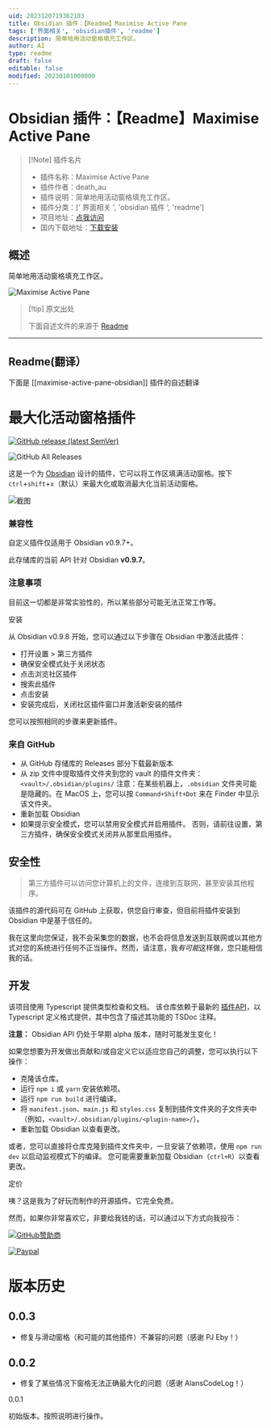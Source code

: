 ```yaml
---
uid: 2023120719362103
title: Obsidian 插件：【Readme】Maximise Active Pane
tags: ['界面相关', 'obsidian插件', 'readme']
description: 简单地用活动窗格填充工作区。
author: AI
type: readme
draft: false
editable: false
modified: 20230101000000
---
```


# Obsidian 插件：【Readme】Maximise Active Pane

> [!Note] 插件名片
> - 插件名称：Maximise Active Pane
> - 插件作者：death_au
> - 插件说明：简单地用活动窗格填充工作区。
> - 插件分类：[' 界面相关 ', 'obsidian 插件 ', 'readme']
> - 项目地址：[点我访问](https://github.com/deathau/maximise-active-pane-obsidian)
> - 国内下载地址：[下载安装](https://pkmer.cn/products/plugin/pluginMarket/?maximise-active-pane-obsidian)

## 概述

简单地用活动窗格填充工作区。

![Maximise Active Pane](https://cdn.pkmer.cn/covers/maximise-active-pane-obsidian.gif)

> [!tip] 原文出处
>
>下面自述文件的来源于 [Readme](https://ghproxy.net/https://raw.githubusercontent.com/deathau/maximise-active-pane-obsidian/main/README.md)
>

---

## Readme(翻译）

下面是 [[maximise-active-pane-obsidian]] 插件的自述翻译

# 最大化活动窗格插件

[![GitHub release (latest SemVer)](https://img.shields.io/github/v/release/deathau/maximise-active-pane-obsidian?style=for-the-badge&sort=semver)](https://github.com/deathau/maximise-active-pane-obsidian/releases/latest)

![GitHub All Releases](https://img.shields.io/github/downloads/deathau/maximise-active-pane-obsidian/total?style=for-the-badge)

这是一个为 [Obsidian](https://obsidian.md) 设计的插件，它可以将工作区填满活动窗格。按下 `ctrl`+`shift`+`x`（默认）来最大化或取消最大化当前活动窗格。

![截图](https://cdn.pkmer.cn/covers/maximise-active-pane-obsidian_1_2.gif)

### 兼容性

自定义插件仅适用于 Obsidian v0.9.7+。

此存储库的当前 API 针对 Obsidian **v0.9.7**。

### 注意事项

目前这一切都是非常实验性的，所以某些部分可能无法正常工作等。

安装

从 Obsidian v0.9.8 开始，您可以通过以下步骤在 Obsidian 中激活此插件：

- 打开设置 > 第三方插件
- 确保安全模式处于关闭状态
- 点击浏览社区插件
- 搜索此插件
- 点击安装
- 安装完成后，关闭社区插件窗口并激活新安装的插件

您可以按照相同的步骤来更新插件。

### 来自 GitHub

- 从 GitHub 存储库的 Releases 部分下载最新版本
- 从 zip 文件中提取插件文件夹到您的 vault 的插件文件夹：`<vault>/.obsidian/plugins/`
注意：在某些机器上，`.obsidian` 文件夹可能是隐藏的。在 MacOS 上，您可以按 `Command+Shift+Dot` 来在 Finder 中显示该文件夹。
- 重新加载 Obsidian
- 如果提示安全模式，您可以禁用安全模式并启用插件。
否则，请前往设置，第三方插件，确保安全模式关闭并从那里启用插件。

## 安全性

> 第三方插件可以访问您计算机上的文件，连接到互联网，甚至安装其他程序。

该插件的源代码可在 GitHub 上获取，供您自行审查，但目前将插件安装到 Obsidian 中是基于信任的。

我在这里向您保证，我不会采集您的数据，也不会将信息发送到互联网或以其他方式对您的系统进行任何不正当操作。然而，请注意，我*有可能*这样做，您只能相信我的话。

## 开发

该项目使用 Typescript 提供类型检查和文档。
该仓库依赖于最新的 [插件API](https://github.com/obsidianmd/obsidian-api)，以 Typescript 定义格式提供，其中包含了描述其功能的 TSDoc 注释。

**注意：** Obsidian API 仍处于早期 alpha 版本，随时可能发生变化！

如果您想要为开发做出贡献和/或自定义它以适应您自己的调整，您可以执行以下操作：

- 克隆该仓库。
- 运行 `npm i` 或 `yarn` 安装依赖项。
- 运行 `npm run build` 进行编译。
- 将 `manifest.json`、`main.js` 和 `styles.css` 复制到插件文件夹的子文件夹中（例如，`<vault>/.obsidian/plugins/<plugin-name>/`）。
- 重新加载 Obsidian 以查看更改。

或者，您可以直接将仓库克隆到插件文件夹中，一旦安装了依赖项，使用 `npm run dev` 以启动监视模式下的编译。
您可能需要重新加载 Obsidian（`ctrl+R`）以查看更改。

定价

咦？这是我为了好玩而制作的开源插件。它完全免费。

然而，如果你非常喜欢它，非要给我钱的话，可以通过以下方式向我投币：

[![GitHub赞助商](https://img.shields.io/github/sponsors/deathau?style=social)](https://github.com/sponsors/deathau)

[![Paypal](https://img.shields.io/badge/paypal-deathau-yellow?style=social&logo=paypal)](https://paypal.me/deathau)

# 版本历史

## 0.0.3

- 修复与滑动窗格（和可能的其他插件）不兼容的问题（感谢 PJ Eby！）

## 0.0.2

- 修复了某些情况下窗格无法正确最大化的问题（感谢 AlansCodeLog！）

0.0.1

初始版本。按照说明进行操作。
